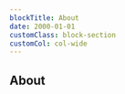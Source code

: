 ```yaml
---
blockTitle: About
date: 2000-01-01
customClass: block-section
customCol: col-wide
---
```

## About

